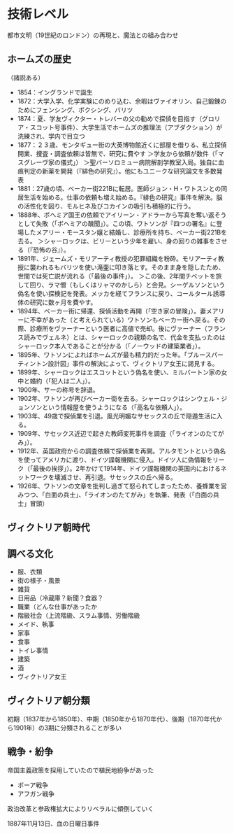 技術レベル
===

都市文明（19世紀のロンドン）の再現と、魔法との組み合わせ

## ホームズの歴史

（諸説ある）
- 1854：イングランドで誕生
- 1872：大学入学、化学実験にのめり込む、余暇はヴァイオリン、自己鍛錬のためにフェンシング、ボクシング、バリツ
- 1874：夏、学友ヴィクター・トレバーの父の勧めで探偵を目指す（グロリア・スコット号事件）、大学生活でホームズの推理法（アブダクション）が洗練され、学内で目立つ
- 1877：２３歳、モンタギュー街の大英博物館近くに部屋を借りる、私立探偵開業、捜査・調査依頼は皆無で、研究に費やす
＞学友から依頼が数件（「マスグレーヴ家の儀式」）
＞聖バーソロミュー病院解剖学教室入局。独自に血痕判定の新薬を開発（『緋色の研究』）。他にもユニークな研究論文を多数発表
- 1881：27歳の頃、ベーカー街221Bに転居。医師ジョン・H・ワトスンとの同居生活を始める。仕事の依頼も増え始める。『緋色の研究』事件を解決。脳の活性化を図り、モルヒネ及びコカインの吸引も積極的に行う。
- 1888年、ボヘミア国王の依頼でアイリーン・アドラーから写真を奪い返そうとして失敗（「ボヘミアの醜聞」）。この頃、ワトソンが『四つの署名』に登場したメアリー・モースタン嬢と結婚し、診療所を持ち、ベーカー街221Bを去る。
＞シャーロックは、ビリーという少年を雇い、身の回りの雑事をさせる（『恐怖の谷』）。
- 1891年、ジェームズ・モリアーティ教授の犯罪組織を粉砕。モリアーティ教授に襲われるもバリツを使い滝壷に叩き落とす。そのまま身を隠したため、世間では死亡説が流れる（「最後の事件」）。
＞この後、2年間チベットを旅して回り、ラマ僧（もしくはリャマのかしら）と会見。シーゲルソンという偽名を使い探検記を発表。メッカを経てフランスに戻り、コールタール誘導体の研究に数ヶ月を費やす。
- 1894年、ベーカー街に帰還、探偵活動を再開（「空き家の冒険」）。妻メアリーに不幸があった（と考えられている）ワトソンもベーカー街へ戻る。その際、診療所をヴァーナーという医者に高値で売却。後にヴァーナー（フランス読みでヴェルネ）とは、シャーロックの親類の名で、代金を支払ったのはシャーロック本人であることが分かる（「ノーウッドの建築業者」）。
- 1895年、ワトソンによればホームズが最も精力的だった年。「ブルースパーティントン設計図」事件の解決によって、ヴィクトリア女王に謁見する。
- 1899年、シャーロックはエスコットという偽名を使い、ミルバートン家の女中と婚約（「犯人は二人」）。
- 1900年、サーの称号を辞退。
- 1902年、ワトソンが再びベーカー街を去る。シャーロックはシンウェル・ジョンソンという情報屋を使うようになる（「高名な依頼人」）。
- 1903年、49歳で探偵業を引退。風光明媚なサセックスの丘で隠遁生活に入る。
- 1909年、サセックス近辺で起きた教師変死事件を調査（「ライオンのたてがみ」）。
- 1912年、英国政府からの調査依頼で探偵業を再開。アルタモントという偽名を使ってアメリカに渡り、ドイツ諜報機関に侵入。ドイツ人に偽情報をリーク（「最後の挨拶」）。2年かけて1914年、ドイツ諜報機関の英国内におけるネットワークを壊滅させ、再引退。サセックスの丘へ帰る。
- 1926年、ワトソンの文章を批判し過ぎて怒られてしまったため、養蜂業を営みつつ、「白面の兵士」、「ライオンのたてがみ」を執筆、発表（「白面の兵士」冒頭）

## ヴィクトリア朝時代

## 調べる文化

- 服、衣類
- 街の様子・風景
- 雑貨
- 日用品（冷蔵庫？新聞？食器？
- 職業（どんな仕事があったか
- 階級社会（上流階級、スラム事情、労働階級
- メイド、執事
- 家事
- 食事
- トイレ事情
- 建築
- 酒
- ヴィクトリア女王

## ヴィクトリア朝分類

初期（1837年から1850年）、中期（1850年から1870年代）、後期（1870年代から1901年）の3期に分類されることが多い

## 戦争・紛争

帝国主義政策を採用していたので植民地紛争があった

- ボーア戦争
- アフガン戦争

政治改革と参政権拡大によりリベラルに傾倒していく

1887年11月13日、血の日曜日事件

